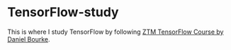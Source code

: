 # TensorFlow-study

This is where I study TensorFlow by following [ZTM TensorFlow Course by Daniel Bourke](https://zerotomastery.io/courses/learn-tensorflow/). 
